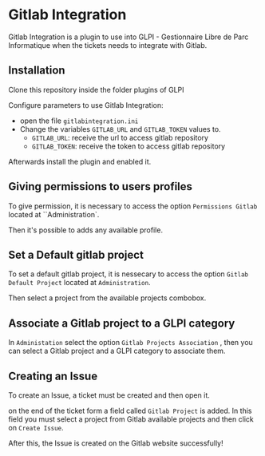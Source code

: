 # Gitlab Integration

Gitlab Integration is a plugin to use into GLPI - Gestionnaire Libre de Parc Informatique when the tickets needs to integrate with Gitlab.

## Installation

Clone this repository inside the folder plugins of GLPI

Configure parameters to use Gitlab Integration:

- open the file `gitlabintegration.ini`
- Change the variables `GITLAB_URL` and `GITLAB_TOKEN` values to.
  - `GITLAB_URL`: receive the url to access gitlab repository
  - `GITLAB_TOKEN`: receive the token to access gitlab repository

Afterwards install the plugin and enabled it.

## Giving permissions to users profiles

To give permission, it is necessary to access the option `Permissions Gitlab` located at ``Administration`.

Then it's possible to adds any available profile.

## Set a Default gitlab project

To set a default gitlab project, it is nessecary to access the option `Gitlab Default Project` located at `Administration`.

Then select a project from the available projects combobox.

## Associate a Gitlab project to a GLPI category

In `Administation` select the option `Gitlab Projects Association` , then you can select a Gitlab project and a GLPI category to associate them.

## Creating an Issue

To create an Issue, a ticket must be created and then open it.

on the end of the ticket form a field called `Gitlab Project` is added. In this field you must select a project from Gitlab available projects and then click on `Create Issue`.

After this, the Issue is created on the Gitlab website successfully!
